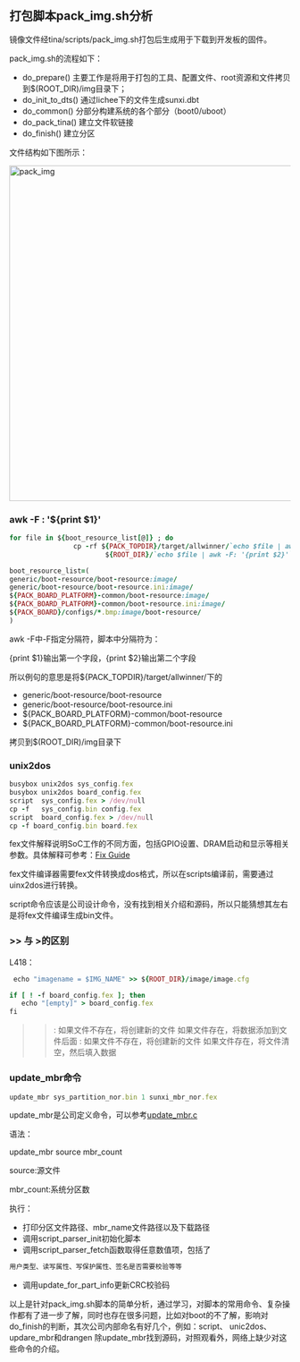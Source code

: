 ## 打包脚本pack_img.sh分析

镜像文件经tina/scripts/pack_img.sh打包后生成用于下载到开发板的固件。

pack_img.sh的流程如下：

* do_prepare() 主要工作是将用于打包的工具、配置文件、root资源和文件拷贝到$(ROOT_DIR)/img目录下；
* do_init_to_dts() 通过lichee下的文件生成sunxi.dbt
* do_common()  分部分构建系统的各个部分（boot0/uboot）
* do_pack_tina()  建立文件软链接
* do_finish()  建立分区

文件结构如下图所示：

<img src="https://github.com/ergasterzhou/img/blob/master/pack_img.sh.png" alt="pack_img" title="001" width="1000" height="600" />

### awk -F : '${print $1}'

```ruby
for file in ${boot_resource_list[@]} ; do
                cp -rf ${PACK_TOPDIR}/target/allwinner/`echo $file | awk -F: '{print $1}'` \
                        ${ROOT_DIR}/`echo $file | awk -F: '{print $2}'` 2>/dev/null

```

```ruby
boot_resource_list=(
generic/boot-resource/boot-resource:image/
generic/boot-resource/boot-resource.ini:image/
${PACK_BOARD_PLATFORM}-common/boot-resource:image/
${PACK_BOARD_PLATFORM}-common/boot-resource.ini:image/
${PACK_BOARD}/configs/*.bmp:image/boot-resource/
)

```
awk -F中-F指定分隔符，脚本中分隔符为：

{print $1}输出第一个字段，{print $2}输出第二个字段

所以例句的意思是将${PACK_TOPDIR}/target/allwinner/下的
* generic/boot-resource/boot-resource
* generic/boot-resource/boot-resource.ini
* ${PACK_BOARD_PLATFORM}-common/boot-resource
* ${PACK_BOARD_PLATFORM}-common/boot-resource.ini

拷贝到$(ROOT_DIR)/img目录下

### unix2dos
```ruby
busybox unix2dos sys_config.fex
busybox unix2dos board_config.fex
script  sys_config.fex > /dev/null
cp -f   sys_config.bin config.fex
script  board_config.fex > /dev/null
cp -f board_config.bin board.fex

```
fex文件解释说明SoC工作的不同方面，包括GPIO设置、DRAM启动和显示等相关参数。具体解释可参考：[Fix Guide](http://linux-sunxi.org/Fex_Guide)

fex文件编译器需要fex文件转换成dos格式，所以在scripts编译前，需要通过uinx2dos进行转换。

script命令应该是公司设计命令，没有找到相关介绍和源码，所以只能猜想其左右是将fex文件编译生成bin文件。

### >> 与 >的区别
L418：
```ruby
 echo "imagename = $IMG_NAME" >> ${ROOT_DIR}/image/image.cfg

```
```ruby
if [ ! -f board_config.fex ]; then
   echo "[empty]" > board_config.fex
fi

```

>> : 如果文件不存在，将创建新的文件
     如果文件存在，将数据添加到文件后面
>  : 如果文件不存在，将创建新的文件
     如果文件存在，将文件清空，然后填入数据
     

### update_mbr命令

```ruby
update_mbr sys_partition_nor.bin 1 sunxi_mbr_nor.fex
```
update_mbr是公司定义命令，可以参考[update_mbr.c](https://github.com/friendlyarm/a64_lichee/blob/master/brandy/pack_tools/create_mbr/update_mbr.c)

语法：

update_mbr source mbr_count

source:源文件

mbr_count:系统分区数

执行：
* 打印分区文件路径、mbr_name文件路径以及下载路径
* 调用script_parser_init初始化脚本
* 调用script_parser_fetch函数取得任意数值项，包括了
```ruby
用户类型、读写属性、写保护属性、签名是否需要校验等等
```
* 调用update_for_part_info更新CRC校验码

以上是针对pack_img.sh脚本的简单分析，通过学习，对脚本的常用命令、复杂操作都有了进一步了解，同时也存在很多问题，比如对boot的不了解，影响对do_finish的判断，其次公司内部命名有好几个，例如：script、 unic2dos、updare_mbr和drangen 除update_mbr找到源码，对照观看外，网络上缺少对这些命令的介绍。





     
